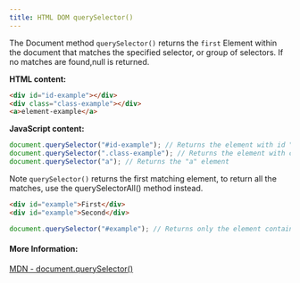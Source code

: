 ```yaml
---
title: HTML DOM querySelector()
---
```


The Document method `querySelector()` returns the `first` Element within the document that matches the specified selector, or group of selectors. If no matches are found,null is returned.

**HTML content:**

```html
<div id="id-example"></div>
<div class="class-example"></div>
<a>element-example</a> 
```

**JavaScript content:**

```javascript
document.querySelector("#id-example"); // Returns the element with id "id-example"
document.querySelector(".class-example"); // Returns the element with class "class-example"
document.querySelector("a"); // Returns the "a" element 
```

Note `querySelector()` returns the first matching element, to return all the matches, use the querySelectorAll() method instead.
```html
<div id="example">First</div>
<div id="example">Second</div>
```
```javascript
document.querySelector("#example"); // Returns only the element containing 'First'
```

#### More Information:

<a href='https://developer.mozilla.org/en-US/docs/Web/API/Document/querySelector' target='_blank' rel='nofollow'>MDN - document.querySelector()</a>

